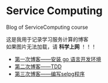 # Service Computing
Blog of ServiceComputing course

这是我用于记录学习服务计算的博客  
如果图片无法加载，请 __科学上网__ ！！！  
- [第一次博客——安装 go 语言开发环境](mysqrt/README.md)
- [第二次博客——TDD](TDD/README.md)
- [第三次博客——编写selpg程序](selpg/README.md)
